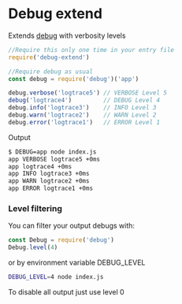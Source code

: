 Debug extend
============
Extends [debug](https://www.npmjs.com/package/debug) with verbosity levels

```javascript
//Require this only one time in your entry file
require('debug-extend')

//Require debug as usual
const debug = require('debug')('app')

debug.verbose('logtrace5') // VERBOSE Level 5
debug('logtrace4')         // DEBUG Level 4
debug.info('logtrace3')    // INFO Level 3
debug.warn('logtrace2')    // WARN Level 2
debug.error('logtrace1')   // ERROR Level 1
```
Output
```bash
$ DEBUG=app node index.js
app VERBOSE logtrace5 +0ms
app logtrace4 +0ms
app INFO logtrace3 +0ms
app WARN logtrace2 +0ms
app ERROR logtrace1 +0ms
```

### Level filtering
You can filter your output debugs with:
```javascript
const Debug = require('debug')
Debug.level(4)
```
or by environment variable DEBUG_LEVEL
```bash
DEBUG_LEVEL=4 node index.js
```

To disable all output just use level 0


